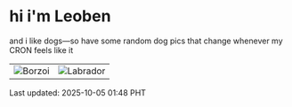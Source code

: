 # hi i'm Leoben

and i like dogs—so have some random dog pics that change whenever my CRON feels like it

|  |  |
|--------|----------|
| ![Borzoi](https://random-dog-vercel.vercel.app/api/random-borzoi?v=1759600114) | ![Labrador](https://random-dog-vercel.vercel.app/api/random-labrador?v=1759600114) |

Last updated: 2025-10-05 01:48 PHT
